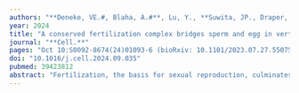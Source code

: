 ```yaml
---
authors: "**Deneke, VE.#, Blaha, A.#**, Lu, Y., **Suwita, JP., Draper, JM., Phan, CS., Panser, K.**, Schleiffer, A., **Jacob, L., Humer, T.**, Stejskal, K., Krssakova, G., Roitinger, E., Handler, D., Kamoshita, M., Vance, TDR., Wang, X., Surm, JM., Moran, Y., Lee, JE., Ikawa, M., **Pauli, A.#**"
year: 2024
title: "A conserved fertilization complex bridges sperm and egg in vertebrates"
journal: "**Cell.**"
pages: "Oct 10:S0092-8674(24)01093-6 (bioRxiv: 10.1101/2023.07.27.550750)"
doi: "10.1016/j.cell.2024.09.035"
pubmed: 39423812
abstract: "Fertilization, the basis for sexual reproduction, culminates in the binding and fusion of sperm and egg. Although several proteins are known to be crucial for this process in vertebrates, the molecular mechanisms remain poorly understood. Using an AlphaFold-Multimer screen, we identified the protein Tmem81 as part of a conserved trimeric sperm complex with the essential fertilization factors Izumo1 and Spaca6. We demonstrate that Tmem81 is essential for male fertility in zebrafish and mice. In line with trimer formation, we show that Izumo1, Spaca6, and Tmem81 interact in zebrafish sperm and that the human orthologs interact in vitro. Notably, complex formation creates the binding site for the egg fertilization factor Bouncer in zebrafish. Together, our work presents a comprehensive model for fertilization across vertebrates, where a conserved sperm complex binds to divergent egg proteins-Bouncer in fish and JUNO in mammals-to mediate sperm-egg interaction."
---
```


